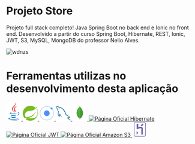 # Projeto Store
Projeto full stack completo! Java Spring Boot no back end e Ionic no front end. Desenvolvido a partir do curso Spring Boot, Hibernate, REST, Ionic, JWT, S3, MySQL, MongoDB do professor Nelio Alves.

<p align="left"> 
  <img src="https://komarev.com/ghpvc/?username=wdnzs&label=Profile%20views&color=0e75b6&style=flat" alt="wdnzs" /> 
</p>
 
# Ferramentas utilizas no desenvolvimento desta aplicação

<a></a>
<a href="https://www.java.com/pt-BR/">
  <img
    src="https://github.com/devicons/devicon/blob/master/icons/java/java-original.svg"
    width="40" 
    height="50"
    alt="Página Oficial Java" />
</a>
<a></a>
<a href="https://spring.io/">
  <img
    src="https://github.com/devicons/devicon/blob/master/icons/spring/spring-original.svg"
    width="40" 
    height="40"
    alt="Página Oficial do Spring" />
</a>
<a></a>
<a href="https://ionicframework.com/">
  <img
    src="https://github.com/devicons/devicon/blob/master/icons/ionic/ionic-original.svg"
    width="40" 
    height="40"
    alt="Página Oficial Ionic" />
</a>
<a></a>
<a href="https://www.mysql.com/">
  <img
    src="https://github.com/devicons/devicon/blob/master/icons/mysql/mysql-original.svg"
    width="40" 
    height="40"
    alt="Página Oficial MySQL" />
</a>
<a></a>
<a href="https://www.mongodb.com/pt-br">
  <img
    src="https://github.com/devicons/devicon/blob/master/icons/mongodb/mongodb-original.svg"
    width="40" 
    height="40"
    alt="Página Oficial MongoDB" />
</a>
<a></a>
<a href="https://hibernate.org/">
  <img
    src="https://cdn.worldvectorlogo.com/logos/hibernate.svg"
    width="40" 
    height="40"
    alt="Página Oficial Hibernate" />
</a>
<a></a>
<a href="https://jwt.io/">
  <img
    src="https://cdn.worldvectorlogo.com/logos/jwt-3.svg"
    width="40" 
    height="40"
    alt="Página Oficial JWT" />
</a>
<a></a>
<a href="https://aws.amazon.com/pt/s3/">
  <img
    src="https://brandslogos.com/wp-content/uploads/images/aws-s3-logo.png"
    width="40" 
    height="40"
    alt="Página Oficial Amazon S3" />
</a>
<a></a>
<a href="https://www.heroku.com/">
  <img
    src="https://github.com/devicons/devicon/blob/master/icons/heroku/heroku-original.svg"
    width="40" 
    height="40"
    alt="Página Oficial Heroku" />
</a>
<a></a>
 
